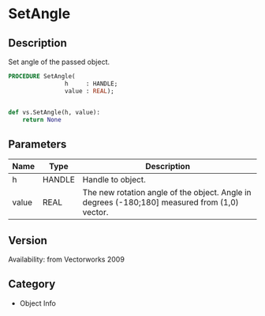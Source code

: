 # SetAngle

## Description
Set angle of the passed object.

```pascal
PROCEDURE SetAngle(
				h     : HANDLE;
				value : REAL);
```

```python

def vs.SetAngle(h, value):
    return None
```

## Parameters
|Name|Type|Description|
|---|---|---|
|h|HANDLE|Handle to object.|
|value|REAL|The new rotation angle of the object. Angle in degrees (-180;180] measured from (1,0) vector.|

## Version
Availability: from Vectorworks 2009
## Category
* Object Info

